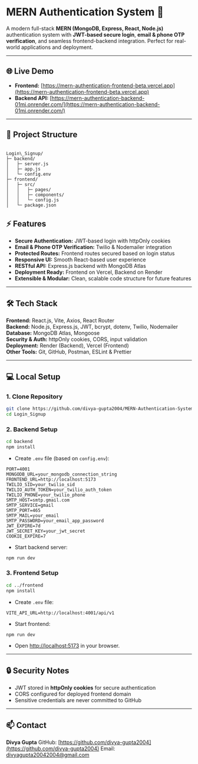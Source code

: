 


# MERN Authentication System 🚀

A modern full-stack **MERN (MongoDB, Express, React, Node.js)** authentication system with **JWT-based secure login**, **email & phone OTP verification**, and seamless frontend-backend integration. Perfect for real-world applications and deployment.

---

## 🌐 Live Demo

- **Frontend:** [https://mern-authentication-frontend-beta.vercel.app](https://mern-authentication-frontend-beta.vercel.app)  
- **Backend API:** [https://mern-authentication-backend-01mj.onrender.com/](https://mern-authentication-backend-01mj.onrender.com/)

---

## 📂 Project Structure

```

Login\_Signup/
├─ backend/
│   ├─ server.js
│   ├─ app.js
│   └─ config.env
├─ frontend/
│   ├─ src/
│   │   ├─ pages/
│   │   ├─ components/
│   │   └─ config.js
│   └─ package.json

````

## ⚡ Features

- **Secure Authentication:** JWT-based login with httpOnly cookies  
- **Email & Phone OTP Verification:** Twilio & Nodemailer integration  
- **Protected Routes:** Frontend routes secured based on login status  
- **Responsive UI:** Smooth React-based user experience  
- **RESTful API:** Express.js backend with MongoDB Atlas  
- **Deployment Ready:** Frontend on Vercel, Backend on Render  
- **Extensible & Modular:** Clean, scalable code structure for future features

---

## 🛠 Tech Stack

**Frontend:** React.js, Vite, Axios, React Router  
**Backend:** Node.js, Express.js, JWT, bcrypt, dotenv, Twilio, Nodemailer  
**Database:** MongoDB Atlas, Mongoose  
**Security & Auth:** httpOnly cookies, CORS, input validation  
**Deployment:** Render (Backend), Vercel (Frontend)  
**Other Tools:** Git, GitHub, Postman, ESLint & Prettier

---

## 💻 Local Setup

### 1. Clone Repository

```bash
git clone https://github.com/divya-gupta2004/MERN-Authentication-System.git
cd Login_Signup
````

### 2. Backend Setup

```bash
cd backend
npm install
```

* Create `.env` file (based on `config.env`):

```env
PORT=4001
MONGODB_URL=your_mongodb_connection_string
FRONTEND_URL=http://localhost:5173
TWILIO_SID=your_twilio_sid
TWILIO_AUTH_TOKEN=your_twilio_auth_token
TWILIO_PHONE=your_twilio_phone
SMTP_HOST=smtp.gmail.com
SMTP_SERVICE=gmail
SMTP_PORT=465
SMTP_MAIL=your_email
SMTP_PASSWORD=your_email_app_password
JWT_EXPIRE=7d
JWT_SECRET_KEY=your_jwt_secret
COOKIE_EXPIRE=7
```

* Start backend server:

```bash
npm run dev
```

### 3. Frontend Setup

```bash
cd ../frontend
npm install
```

* Create `.env` file:

```env
VITE_API_URL=http://localhost:4001/api/v1
```

* Start frontend:

```bash
npm run dev
```

* Open [http://localhost:5173](http://localhost:5173) in your browser.

---

## 🔒 Security Notes

* JWT stored in **httpOnly cookies** for secure authentication
* CORS configured for deployed frontend domain
* Sensitive credentials are never committed to GitHub

---

## 📫 Contact

**Divya Gupta**
GitHub: [https://github.com/divya-gupta2004](https://github.com/divya-gupta2004)
Email: [divyagupta20042004@gmail.com](mailto:divyagupta20042004@gmail.com)

```




